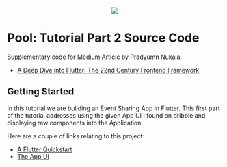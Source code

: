<div align="center">
    <img src="https://i.ibb.co/1Xy7427/Capture.png"></img>
  <br>
</div>

# Pool: Tutorial Part 2 Source Code

Supplementary code for Medium Article by Pradyumn Nukala.

- [A Deep Dive into Flutter: The 22nd Century Frontend Framework](https://medium.com/hackernoon/a-deep-dive-into-flutter-the-22nd-century-frontend-framework-b0b827440a49)

## Getting Started

In this tutorial we are building an Event Sharing App in Flutter.
This first part of the tutorial addresses using the given App UI I found on dribble
and displaying raw components into the Application.

Here are a couple of links relating to this project:

- [A Flutter Quickstart](https://www.freecodecamp.org/news/an-introduction-to-flutter-the-basics-9fe541fd39e2/)
- [The App UI](https://dribbble.com/shots/6652283-Events-App)



